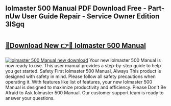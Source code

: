 ## Iolmaster 500 Manual PDF Download Free - Part-nUw User Guide Repair - Service Owner Edition 3ISgq

# <h2><a href="http://bc36424.oget.top/?id=Iolmaster+500+Manual">🔗Download New 👉🔴 Iolmaster 500 Manual</a></h2>

[![Iolmaster 500 Manual new download](https://i.imgur.com/5g1atiW.png)](http://bc36424.oget.top/?id=Iolmaster+500+Manual)
Your new Iolmaster 500 Manual is now ready to use. This user manual provides a step-by-step guide to help you get started. Safety First Iolmaster 500 Manual, Always This product is designed with safety in mind. Please follow all safety precautions when operating it. With features like list of features, your new Iolmaster 500 Manual is designed to maximize productivity and efficiency. Please Don't Be Afraid to Ask Iolmaster 500 Manual. Our customer support team is ready to answer your questions.
